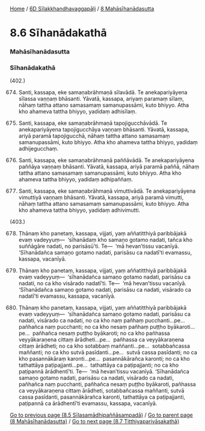 
[Home](/) / [6D Sīlakkhandhavaggapāḷi](../../6D.md) / [8 Mahāsīhanādasutta](../8.md)

# 8.6 Sīhanādakathā

### Mahāsīhanādasutta

### Sīhanādakathā

(402.)

674. Santi, kassapa, eke samaṇabrāhmaṇā sīlavādā. Te anekapariyāyena sīlassa vaṇṇaṃ bhāsanti. Yāvatā, kassapa, ariyaṃ paramaṃ sīlaṃ, nāhaṃ tattha attano samasamaṃ samanupassāmi, kuto bhiyyo. Atha kho ahameva tattha bhiyyo, yadidaṃ adhisīlaṃ.

675. Santi, kassapa, eke samaṇabrāhmaṇā tapojigucchāvādā. Te anekapariyāyena tapojigucchāya vaṇṇaṃ bhāsanti. Yāvatā, kassapa, ariyā paramā tapojigucchā, nāhaṃ tattha attano samasamaṃ samanupassāmi, kuto bhiyyo. Atha kho ahameva tattha bhiyyo, yadidaṃ adhijegucchaṃ.

676. Santi, kassapa, eke samaṇabrāhmaṇā paññāvādā. Te anekapariyāyena paññāya vaṇṇaṃ bhāsanti. Yāvatā, kassapa, ariyā paramā paññā, nāhaṃ tattha attano samasamaṃ samanupassāmi, kuto bhiyyo. Atha kho ahameva tattha bhiyyo, yadidaṃ adhipaññaṃ.

677. Santi, kassapa, eke samaṇabrāhmaṇā vimuttivādā. Te anekapariyāyena vimuttiyā vaṇṇaṃ bhāsanti. Yāvatā, kassapa, ariyā paramā vimutti, nāhaṃ tattha attano samasamaṃ samanupassāmi, kuto bhiyyo. Atha kho ahameva tattha bhiyyo, yadidaṃ adhivimutti.

(403.)

678. Ṭhānaṃ kho panetaṃ, kassapa, vijjati, yaṃ aññatitthiyā paribbājakā evaṃ vadeyyuṃ—  ‘sīhanādaṃ kho samaṇo gotamo nadati, tañca kho suññāgāre nadati, no parisāsū’ti. Te—  ‘mā hevan’tissu vacanīyā. ‘Sīhanādañca samaṇo gotamo nadati, parisāsu ca nadatī’ti evamassu, kassapa, vacanīyā.

679. Ṭhānaṃ kho panetaṃ, kassapa, vijjati, yaṃ aññatitthiyā paribbājakā evaṃ vadeyyuṃ—  ‘sīhanādañca samaṇo gotamo nadati, parisāsu ca nadati, no ca kho visārado nadatī’ti. Te—  ‘mā hevan’tissu vacanīyā. ‘Sīhanādañca samaṇo gotamo nadati, parisāsu ca nadati, visārado ca nadatī’ti evamassu, kassapa, vacanīyā.

680. Ṭhānaṃ kho panetaṃ, kassapa, vijjati, yaṃ aññatitthiyā paribbājakā evaṃ vadeyyuṃ—  ‘sīhanādañca samaṇo gotamo nadati, parisāsu ca nadati, visārado ca nadati, no ca kho naṃ pañhaṃ pucchanti…pe…  pañhañca naṃ pucchanti; no ca kho nesaṃ pañhaṃ puṭṭho byākaroti…pe…  pañhañca nesaṃ puṭṭho byākaroti; no ca kho pañhassa veyyākaraṇena cittaṃ ārādheti…pe…  pañhassa ca veyyākaraṇena cittaṃ ārādheti; no ca kho sotabbaṃ maññanti…pe…  sotabbañcassa maññanti; no ca kho sutvā pasīdanti…pe…  sutvā cassa pasīdanti; no ca kho pasannākāraṃ karonti…pe…  pasannākārañca karonti; no ca kho tathattāya paṭipajjanti…pe…  tathattāya ca paṭipajjanti; no ca kho paṭipannā ārādhentī’ti. Te—  ‘mā hevan’tissu vacanīyā. ‘Sīhanādañca samaṇo gotamo nadati, parisāsu ca nadati, visārado ca nadati, pañhañca naṃ pucchanti, pañhañca nesaṃ puṭṭho byākaroti, pañhassa ca veyyākaraṇena cittaṃ ārādheti, sotabbañcassa maññanti, sutvā cassa pasīdanti, pasannākārañca karonti, tathattāya ca paṭipajjanti, paṭipannā ca ārādhentī’ti evamassu, kassapa, vacanīyā.

[Go to previous page (8.5 Sīlasamādhipaññāsampadā)](8.5.md) / [Go to parent page (8 Mahāsīhanādasutta)](../8.md) / [Go to next page (8.7 Titthiyaparivāsakathā)](8.7.md)


